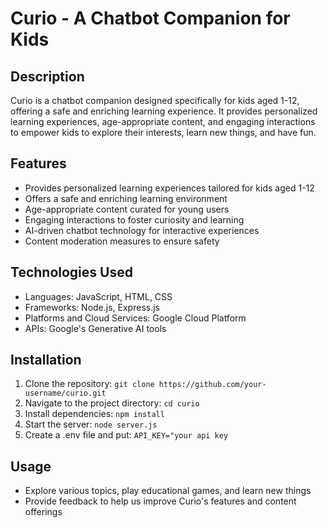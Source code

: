 # Curio - A Chatbot Companion for Kids

## Description
Curio is a chatbot companion designed specifically for kids aged 1-12, offering a safe and enriching learning experience. It provides personalized learning experiences, age-appropriate content, and engaging interactions to empower kids to explore their interests, learn new things, and have fun.

## Features
- Provides personalized learning experiences tailored for kids aged 1-12
- Offers a safe and enriching learning environment
- Age-appropriate content curated for young users
- Engaging interactions to foster curiosity and learning
- AI-driven chatbot technology for interactive experiences
- Content moderation measures to ensure safety

## Technologies Used
- Languages: JavaScript, HTML, CSS
- Frameworks: Node.js, Express.js
- Platforms and Cloud Services: Google Cloud Platform
- APIs: Google's Generative AI tools

## Installation
1. Clone the repository: `git clone https://github.com/your-username/curio.git`
2. Navigate to the project directory: `cd curio`
3. Install dependencies: `npm install`
4. Start the server: `node server.js`
5. Create a .env file and put: `API_KEY="your api key`

## Usage
- Explore various topics, play educational games, and learn new things
- Provide feedback to help us improve Curio's features and content offerings


